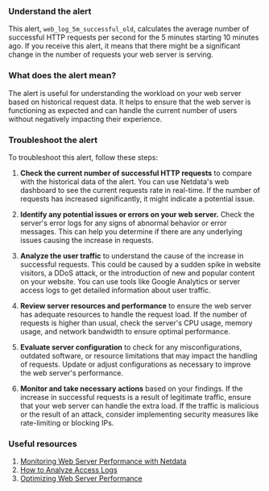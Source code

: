 ### Understand the alert

This alert, `web_log_5m_successful_old`, calculates the average number of successful HTTP requests per second for the 5 minutes starting 10 minutes ago. If you receive this alert, it means that there might be a significant change in the number of requests your web server is serving.

### What does the alert mean?

The alert is useful for understanding the workload on your web server based on historical request data. It helps to ensure that the web server is functioning as expected and can handle the current number of users without negatively impacting their experience.

### Troubleshoot the alert

To troubleshoot this alert, follow these steps:

1. **Check the current number of successful HTTP requests** to compare with the historical data of the alert. You can use Netdata's web dashboard to see the current requests rate in real-time. If the number of requests has increased significantly, it might indicate a potential issue.

2. **Identify any potential issues or errors on your web server.** Check the server's error logs for any signs of abnormal behavior or error messages. This can help you determine if there are any underlying issues causing the increase in requests.

3. **Analyze the user traffic** to understand the cause of the increase in successful requests. This could be caused by a sudden spike in website visitors, a DDoS attack, or the introduction of new and popular content on your website. You can use tools like Google Analytics or server access logs to get detailed information about user traffic.

4. **Review server resources and performance** to ensure the web server has adequate resources to handle the request load. If the number of requests is higher than usual, check the server's CPU usage, memory usage, and network bandwidth to ensure optimal performance.

5. **Evaluate server configuration** to check for any misconfigurations, outdated software, or resource limitations that may impact the handling of requests. Update or adjust configurations as necessary to improve the web server's performance.

6. **Monitor and take necessary actions** based on your findings. If the increase in successful requests is a result of legitimate traffic, ensure that your web server can handle the extra load. If the traffic is malicious or the result of an attack, consider implementing security measures like rate-limiting or blocking IPs.

### Useful resources

1. [Monitoring Web Server Performance with Netdata](https://www.netdata.cloud/webserver-monitoring/)
2. [How to Analyze Access Logs](https://www.scalyr.com/blog/analyze-access-logs/)
3. [Optimizing Web Server Performance](https://www.keycdn.com/blog/web-server-performance)
